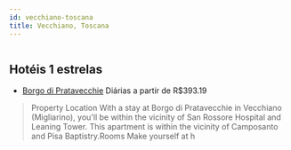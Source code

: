 ```yaml
---
id: vecchiano-toscana
title: Vecchiano, Toscana
---
```


<center><img src="https://assets.cosmos-data.com/1/003d535c3cb0cdc219b6bfa0eb63738c-483394.jpg" alt="" /></center>


## Hotéis 1 estrelas

-    [Borgo di Pratavecchie](https://www.hurb.com/hoteis/vecchiano/borgo-di-pratavecchie-JNP-JP916473?cmp=18055) Diárias a partir de R$393.19
   > Property Location With a stay at Borgo di Pratavecchie in Vecchiano (Migliarino), you&apos;ll be within the vicinity of San Rossore Hospital and Leaning Tower. This apartment is within the vicinity of Camposanto and Pisa Baptistry.Rooms Make yourself at h
